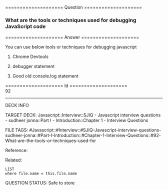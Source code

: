 ==================== Question ====================  

### What are the tools or techniques used for debugging JavaScript code  

==================== Answer ====================  

You can use below tools or techniques for debugging javascript

1. Chrome Devtools

2. debugger statement

3. Good old console.log statement

==================== Id ====================  
92

---

DECK INFO

TARGET DECK: Javascript::Interview::SJIQ - Javascript interview questions - sudheer jonna::Part I - Introduction::Chapter 1 - Interview Questions

FILE TAGS: #Javascript::#Interview::#SJIQ-Javascript-interview-questions-sudheer-jonna::#Part-I-Introduction::#Chapter-1-Interview-Questions::#92-What-are-the-tools-or-techniques-used-for

Reference:

Related:

```dataview
LIST
where file.name = this.file.name
```

QUESTION STATUS: Safe to store
